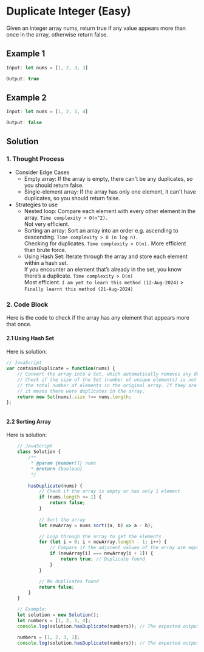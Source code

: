 # Duplicate Integer (Easy)

Given an integer array nums, return true if any value appears more than once in the array, otherwise return false.

## Example 1

```javascript
Input: let nums = [1, 2, 3, 3]

Output: true
```

## Example 2

```javascript
Input: let nums = [1, 2, 3, 4]

Output: false
```

## Solution

### 1. Thought Process

- Consider Edge Cases
  - Empty array: If the array is empty, there can't be any duplicates, so you should return false.
  - Single-element array: If the array has only one element, it can't have duplicates, so you should return false.
- Strategies to use
  - Nested loop: Compare each element with every other element in the array. `Time complexity > O(n^2).` \
  Not very efficient.
  - Sorting an array: Sort an array into an order e.g. ascending to descending. `Time complexity > O (n log n).` \
  Checking for duplicates. `Time complexity > O(n).` More efficient than brute force.
  - Using Hash Set: Iterate through the array and store each element within a hash set. \
  If you encounter an element that’s already in the set, you know there’s a duplicate. `Time complexity > O(n)` \
  Most efficient. `I am yet to learn this method (12-Aug-2024)` > `Finally learnt this method (21-Aug-2024)` 

### 2. Code Block

Here is the code to check if the array has any element that appears more that once.

#### 2.1 Using Hash Set

Here is solution:
```javascript
// JavaScript
var containsDuplicate = function(nums) {
    // Convert the array into a Set, which automatically removes any duplicates.
    // Check if the size of the Set (number of unique elements) is not equal to 
    // the total number of elements in the original array. If they are not equal, 
    // it means there were duplicates in the array.
    return new Set(nums).size !== nums.length;
};
```
```python

```

#### 2.2 Sorting Array

Here is solution:
```javascript
    // JavaScript
    class Solution {
        /**
         * @param {number[]} nums
         * @return {boolean}
         */
    
        hasDuplicate(nums) {
            // Check if the array is empty or has only 1 element
            if (nums.length <= 1) {
                return false;
            }
        
            // Sort the array
            let newArray = nums.sort((a, b) => a - b);

            // Loop through the array to get the elements
            for (let i = 0; i < newArray.length - 1; i++) {
                // Compare if the adjacent values of the array are equal
                if (newArray[i] === newArray[i + 1]) {
                    return true; // Duplicate found
                }
            }

            // No duplicates found
            return false;
        }
    }

    // Example:
    let solution = new Solution();
    let numbers = [1, 2, 3, 4];
    console.log(solution.hasDuplicate(numbers)); // The expected output: false

    numbers = [1, 2, 3, 1];
    console.log(solution.hasDuplicate(numbers)); // The expected output: true

```
```python

```
